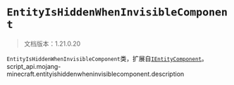 # `EntityIsHiddenWhenInvisibleComponent`

> 文档版本：1.21.0.20

`EntityIsHiddenWhenInvisibleComponent`类，扩展自[`IEntityComponent`](./ientitycomponent.md)。script_api.mojang-minecraft.entityishiddenwheninvisiblecomponent.description
